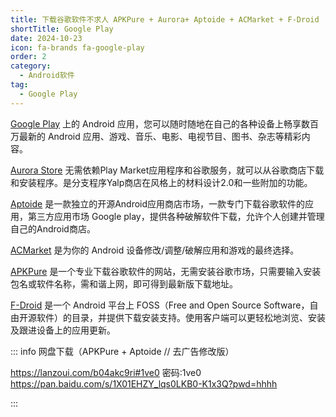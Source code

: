 ```yaml
---
title: 下载谷歌软件不求人 APKPure + Aurora+ Aptoide + ACMarket + F-Droid
shortTitle: Google Play
date: 2024-10-23
icon: fa-brands fa-google-play
order: 2
category:
  - Android软件
tag:
  - Google Play
---
```


[Google Play](https://play.google.com/store/apps) 上的 Android 应用，您可以随时随地在自己的各种设备上畅享数百万最新的 Android 应用、游戏、音乐、电影、电视节目、图书、杂志等精彩内容。

[Aurora Store](https://aurorastore.org) 无需依赖Play Market应用程序和谷歌服务，就可以从谷歌商店下载和安装程序。是分支程序Yalp商店在风格上的材料设计2.0和一些附加的功能。

[Aptoide](https://cn.aptoide.com) 是一款独立的开源Android应用商店市场，一款专门下载谷歌软件的应用，第三方应用市场 Google play，提供各种破解软件下载，允许个人创建并管理自己的Android商店。

[ACMarket](https://www.acmarket.net) 是为你的 Android 设备修改/调整/破解应用和游戏的最终选择。

[APKPure](https://apkpure.com/cn) 是一个专业下载谷歌软件的网站，无需安装谷歌市场，只需要输入安装包名或软件名称，需和谐上网，即可得到最新版下载地址。

[F-Droid](https://f-droid.org/zh_Hans) 是一个 Android 平台上 FOSS（Free and Open Source Software，自由开源软件）的目录，并提供下载安装支持。使用客户端可以更轻松地浏览、安装及跟进设备上的应用更新。

::: info 网盘下载（APKPure + Aptoide // 去广告修改版）

https://lanzoui.com/b04akc9ri#1ve0 密码:1ve0
https://pan.baidu.com/s/1X01EHZY_lqs0LKB0-K1x3Q?pwd=hhhh

:::
